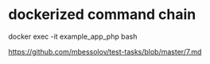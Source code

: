 # dockerized command chain

docker exec -it example_app_php bash

https://github.com/mbessolov/test-tasks/blob/master/7.md